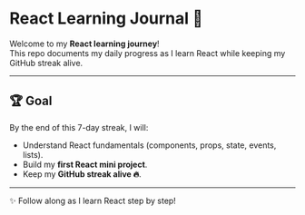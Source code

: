 # React Learning Journal 📘

Welcome to my **React learning journey**!  
This repo documents my daily progress as I learn React while keeping my GitHub streak alive.  

---


## 🏆 Goal  
By the end of this 7-day streak, I will:  
- Understand React fundamentals (components, props, state, events, lists).  
- Build my **first React mini project**.  
- Keep my **GitHub streak alive 🔥**.  


---

✨ Follow along as I learn React step by step!
